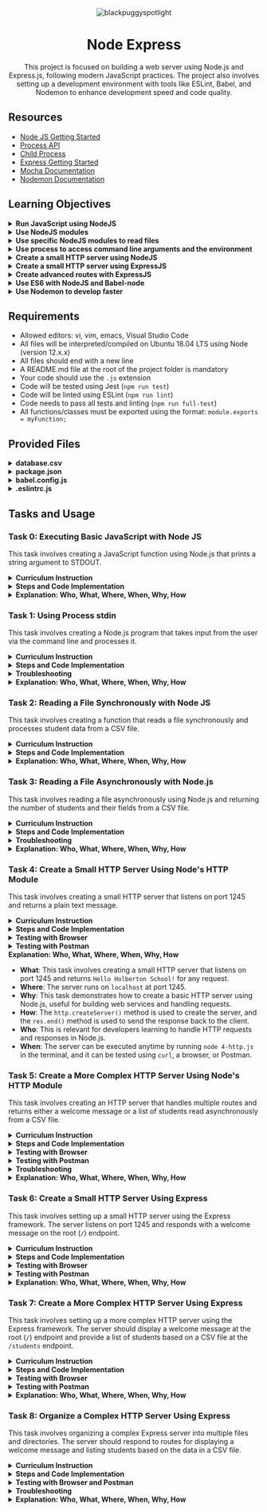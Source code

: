 
<div align="center">
  <img src="https://github.com/user-attachments/assets/10921ea3-3667-4cd0-99af-62c6fa45e229" alt="blackpuggyspotlight">

  <h1>Node Express</h1>

  <p>This project is focused on building a web server using Node.js and Express.js, following modern JavaScript practices. The project also involves setting up a development environment with tools like ESLint, Babel, and Nodemon to enhance development speed and code quality.</p>
</div>


## Resources

- [Node JS Getting Started](https://nodejs.org/en/learn/getting-started/introduction-to-nodejs)
- [Process API](https://node.readthedocs.io/en/latest/api/process/)
- [Child Process](https://nodejs.org/api/child_process.html)
- [Express Getting Started](https://expressjs.com/en/starter/installing.html)
- [Mocha Documentation](https://mochajs.org/)
- [Nodemon Documentation](https://github.com/remy/nodemon#nodemon)

## Learning Objectives

<details>
  <summary><strong>Run JavaScript using NodeJS</strong></summary>

This objective is covered in **Task 0** where we run basic JavaScript code using Node.js to print a message to the console.

- **Task 0**: Executing Basic JavaScript with Node JS
</details>

<details>
  <summary><strong>Use NodeJS modules</strong></summary>

We import and use modules in several tasks, including using the `fs` module to read files and exporting functions to be reused in other parts of the code.

- **Task 0**: Exporting and using modules.
- **Task 2 and Task 3**: Using `fs` module for file reading.

</details>

<details>
  <summary><strong>Use specific NodeJS modules to read files</strong></summary>

This is covered in tasks where we read the database CSV files using Node.js's `fs` module (synchronous and asynchronous).

- **Task 2**: Reading a file synchronously.
- **Task 3**: Reading a file asynchronously.

</details>

<details>
  <summary><strong>Use process to access command line arguments and the environment</strong></summary>

This is covered in tasks where we use `process.argv` to pass the path of the database file to the server.

- **Task 5**: Creating a more complex HTTP server using Node's HTTP module.
- **Task 7**: Creating a more complex HTTP server using Express.

</details>

<details>
  <summary><strong>Create a small HTTP server using NodeJS</strong></summary>

In these tasks, we create basic HTTP servers using Node.js's built-in `http` module.

- **Task 4**: Creating a small HTTP server using Node's HTTP module.
- **Task 5**: Creating a more complex HTTP server using Node's HTTP module.

</details>

<details>
  <summary><strong>Create a small HTTP server using ExpressJS</strong></summary>

This objective is covered when we create a small HTTP server using the Express framework.

- **Task 6**: Creating a small HTTP server using ExpressJS.

</details>

<details>
  <summary><strong>Create advanced routes with ExpressJS</strong></summary>

This is demonstrated in creating advanced routes for handling requests based on major (`/students/CS`, `/students/SWE`) and error handling for invalid major parameters.

- **Task 7**: Creating a more complex HTTP server using ExpressJS.

</details>

<details>
  <summary><strong>Use ES6 with NodeJS and Babel-node</strong></summary>

We used ES6 features such as `import`, `export`, and promises throughout the project. Babel-node allows us to run these ES6 features in Node.js.

- **Task 8**: Organizing a complex HTTP server using Express with ES6 modules using Babel-node.

</details>

<details>
  <summary><strong>Use Nodemon to develop faster</strong></summary>

Nodemon is set up in the `dev` script of `package.json` to restart the server automatically when file changes are detected.

- **Task 8**: Running the server with Nodemon for faster development.

</details>


## Requirements

- Allowed editors: vi, vim, emacs, Visual Studio Code
- All files will be interpreted/compiled on Ubuntu 18.04 LTS using Node (version 12.x.x)
- All files should end with a new line
- A README.md file at the root of the project folder is mandatory
- Your code should use the `.js` extension
- Code will be tested using Jest (`npm run test`)
- Code will be linted using ESLint (`npm run lint`)
- Code needs to pass all tests and linting (`npm run full-test`)
- All functions/classes must be exported using the format: `module.exports = myFunction;`

## Provided Files

<details>
  <summary><strong>database.csv</strong></summary>

```csv
firstname,lastname,age,field
Johann,Kerbrou,30,CS
Guillaume,Salou,30,SWE
Arielle,Salou,20,CS
Jonathan,Benou,30,CS
Emmanuel,Turlou,40,CS
Guillaume,Plessous,35,CS
Joseph,Crisou,34,SWE
Paul,Schneider,60,SWE
Tommy,Schoul,32,SWE
Katie,Shirou,21,CS
```
</details>

<details>
  <summary><strong>package.json</strong></summary>

```json
{
  "name": "node_js_basics",
  "version": "1.0.0",
  "description": "",
  "main": "index.js",
  "scripts": {
    "lint": "./node_modules/.bin/eslint",
    "check-lint": "lint [0-9]*.js",
    "test": "./node_modules/mocha/bin/mocha --require babel-register --exit",
    "dev": "nodemon --exec babel-node --presets babel-preset-env ./server.js ./database.csv"
  },
  "author": "",
  "license": "ISC",
  "dependencies": {
    "chai-http": "^4.3.0",
    "express": "^4.17.1"
  },
  "devDependencies": {
    "babel-cli": "^6.26.0",
    "babel-preset-env": "^1.7.0",
    "nodemon": "^2.0.2",
    "eslint": "^6.4.0",
    "eslint-config-airbnb-base": "^14.0.0",
    "eslint-plugin-import": "^2.18.2",
    "eslint-plugin-jest": "^22.17.0",
    "chai": "^4.2.0",
    "mocha": "^6.2.2",
    "request": "^2.88.0",
    "sinon": "^7.5.0"
  }
}
```
</details>

<details>
  <summary><strong>babel.config.js</strong></summary>

```js
module.exports = {
  presets: [
    [
      '@babel/preset-env',
      {
        targets: {
          node: 'current',
        },
      },
    ],
  ],
};
```
</details>

<details>
  <summary><strong>.eslintrc.js</strong></summary>

```js
module.exports = {
  env: {
    browser: false,
    es6: true,
    jest: true,
  },
  extends: [
    'airbnb-base',
    'plugin:jest/all',
  ],
  globals: {
    Atomics: 'readonly',
    SharedArrayBuffer: 'readonly',
  },
  parserOptions: {
    ecmaVersion: 2018,
    sourceType: 'module',
  },
  plugins: ['jest'],
  rules: {
    'max-classes-per-file': 'off',
    'no-underscore-dangle': 'off',
    'no-console': 'off',
    'no-shadow': 'off',
    'no-restricted-syntax': [
      'error',
      'LabeledStatement',
      'WithStatement',
    ],
  },
  overrides: [
    {
      files: ['*.js'],
      excludedFiles: 'babel.config.js',
    }
  ]
};
```
</details>

## Tasks and Usage

### Task 0: Executing Basic JavaScript with Node JS

This task involves creating a JavaScript function using Node.js that prints a string argument to STDOUT.

<details>
  <summary><strong>Curriculum Instruction</strong></summary>

In the file 0-console.js, create a function named displayMessage that prints in STDOUT the string argument.


</details>

<details>
  <summary><strong>Steps and Code Implementation</strong></summary>

1. **Create the File `0-console.js`**: 
   
```javascript
  // Prints a message to the console
function displayMessage(message) {
    console.log(message);
}


module.exports = displayMessage;



```

2. **Create the `0-main.js` for Testing**:  
   To test the function, create a `0-main.js` file in the same directory:
   
   ```javascript
   // 0-main.js
   const displayMessage = require('./0-console');

   displayMessage("Hello NodeJS!");
   ```

3. **Run the Program**:  
   In your terminal, navigate to the `Node_JS` directory and run:
   ```bash
   node 0-main.js
   ```

   **Expected Output**:
   ```bash
   Hello NodeJS!
   ```

</details>

<details>
  <summary><strong>Explanation: Who, What, Where, When, Why, How</strong></summary>

- **What**: This task involves creating a simple JavaScript function that prints any given string to the console using Node.js.
- **Where**: The function is written in a file called `0-console.js` and is called from another file (`0-main.js`) to test its functionality.
- **Why**: This task demonstrates how to create and export a basic function in Node.js, as well as how to use `console.log()` to print messages to the console.
- **How**: The function is written in JavaScript, using `console.log()` to print the message, and is exported using `module.exports`.
- **Who**: This task is relevant for anyone learning Node.js basics, especially how to work with functions and modules.
- **When**: This function can be executed anytime by running `node 0-main.js` in the terminal.

</details>


### Task 1: Using Process stdin

This task involves creating a Node.js program that takes input from the user via the command line and processes it.

<details>
  <summary><strong>Curriculum Instruction</strong></summary>

- Create a program named `1-stdin.js` that will be executed via the command line.
- It should display the message `Welcome to Holberton School, what is your name?` (followed by a new line).
- The user should input their name on a new line.
- The program should display `Your name is: INPUT`.
- When the user ends the program, it should display `This important software is now closing` (followed by a new line).

</details>

<details>
  <summary><strong>Steps and Code Implementation</strong></summary>

1. **Create the File `1-stdin.js`**:  


   ```javascript
   // Welcomes the user and prompts for their name.
   console.log('Welcome to Holberton School, what is your name?');

   // Listen for readable input from the user
   process.stdin.on('readable', () => {
     const name = process.stdin.read();
     if (name !== null) {
       // Print the user's name
       process.stdout.write(`Your name is: ${name}`);
     }
   });

   // On the end of input (when piped input is used), print the closing message.
   process.stdin.on('end', () => {
     console.log('This important software is now closing');
   });
   ```

2. **Test the Program**:
   - Run the program from the command line and input your name.
   - Alternatively, use `echo` to pipe input into the program.

   **Examples**:
   ```bash
   node 1-stdin.js
   ```

   ```bash
   echo "John" | node 1-stdin.js
   ```

3. **Expected Output**:
   - For manual input:
     ```bash
     Welcome to Holberton School, what is your name?
     Bob
     Your name is: Bob
     ```
   - For piped input:
     ```bash
     Welcome to Holberton School, what is your name?
     Your name is: John
     This important software is now closing
     ```

</details>

<details>
  <summary><strong>Troubleshooting</strong></summary>

**What We Tried**:
1. **Initial Approach**: 
   We initially tried using `process.stdin.on('data')` to handle input and output. While this approach worked, it continued listening for additional input even after the name was entered, causing multiple outputs and unintended behavior.

2. **Why It Didn't Work**:
   - The program kept listening for more input even after the user's name was entered.
   - This resulted in the `Your name is: ...` message being printed repeatedly if the user didn't manually end the program.
   
3. **Final Approach**:
   We switched to using `process.stdin.on('readable')`, which correctly handles input without looping or repeating the output. Additionally, we used `process.stdin.on('end')` to detect when the input stream ends (for piped input) and print the closing message in that case.

4. **Why This Works**:
   - The `readable` event only triggers when there is actual input to be processed, preventing the program from listening indefinitely.
   - The `end` event triggers when piped input ends, ensuring the closing message is only displayed in that case.

</details>

<details>
  <summary><strong>Explanation: Who, What, Where, When, Why, How</strong></summary>

- **What**: This task involves creating a program that accepts user input from the command line and displays it, then gracefully exits with a closing message.
- **Where**: The program is executed from the terminal, and input is provided via the terminal as well.
- **Why**: This task helps you understand how to handle user input and program termination in Node.js.
- **How**: Using `process.stdin.on('readable')`, the program listens for input, processes it, and exits cleanly. The `end` event handles piped input cases to print the closing message.
- **Who**: This is useful for developers working with command-line applications in Node.js.
- **When**: This function can be executed at any time from the command line to accept user input.

</details>


### Task 2: Reading a File Synchronously with Node JS

This task involves creating a function that reads a file synchronously and processes student data from a CSV file.

<details>
  <summary><strong>Curriculum Instruction</strong></summary>

- Create a function `countStudents` that takes a path as an argument and reads a file synchronously.
- If the file does not exist, it should throw an error with the message `Cannot load the database`.
- The function should log the total number of students and the number of students per field, followed by the list of first names in each field.

</details>

<details>
  <summary><strong>Steps and Code Implementation</strong></summary>

1. **Create the File `2-read_file.js`**:  
   
   ```javascript
   /**
    * Defines function countStudents that reads a CSV file,
    * counts the total number of students, and logs the number of students 
    * in each field. If the file cannot be loaded, 
    * it throws an error with the message "Cannot load the database."
    */
   const fs = require('fs');

   // Function to count students from a CSV file
   function countStudents(path) {
     try {
       // Read file synchronously
       const data = fs.readFileSync(path, 'utf-8').trim();
       const lines = data.split('\n');

       // Remove empty lines and the header
       const students = lines.filter((line, index) => line.trim() !== '' && index > 0);

       console.log(`Number of students: ${students.length}`);

       const fields = {};

       // Process each student line
       students.forEach((student) => {
         const [firstname, lastname, age, field] = student.split(',');

         if (!fields[field]) {
           fields[field] = [];
         }
         fields[field].push(firstname);
       });

       // Log the number of students in each field and their names
       for (const [field, names] of Object.entries(fields)) {
         console.log(`Number of students in ${field}: ${names.length}. List: ${names.join(', ')}`);
       }
     } catch (error) {
       // If an error occurs (file not found), throw an error
       throw new Error('Cannot load the database');
     }
   }

   module.exports = countStudents;
   ```

2. **Test the Program**:
   - Test using the `2-main_0.js` and `2-main_1.js` files provided.

   **Content of `2-main_0.js`** (for a non-existent file):
   ```javascript
   const countStudents = require('./2-read_file');

   countStudents('nope.csv');
   ```

   **Content of `2-main_1.js`** (for the valid `database.csv`):
   ```javascript
   const countStudents = require('./2-read_file');

   countStudents('database.csv');
   ```

3. **Expected Output**:
   - For a non-existent file (`nope.csv`):
     ```bash
     Error: Cannot load the database
     ```
   - For a valid file (`database.csv`):
     ```bash
     Number of students: 10
     Number of students in CS: 6. List: Johann, Arielle, Jonathan, Emmanuel, Guillaume, Katie
     Number of students in SWE: 4. List: Guillaume, Joseph, Paul, Tommy
     ```

</details>


<details>
  <summary><strong>Explanation: Who, What, Where, When, Why, How</strong></summary>

- **What**: This task involves reading a CSV file synchronously and counting the number of students, along with the number of students in each field.
- **Where**: The program is executed from the terminal and reads the CSV file from the provided path.
- **Why**: This task helps understand how to handle synchronous file reading and parsing of CSV data in Node.js.
- **How**: The `fs.readFileSync()` method is used to read the file, and the data is processed by splitting the lines and categorizing students by their fields.
- **Who**: This task is relevant for developers working with file systems in Node.js.
- **When**: This function can be executed anytime to read a student database file and log the student data.

</details>

### Task 3: Reading a File Asynchronously with Node.js

This task involves reading a file asynchronously using Node.js and returning the number of students and their fields from a CSV file.

<details>
  <summary><strong>Curriculum Instruction</strong></summary>

- Create a function `countStudents` that reads a file asynchronously.
- The function must accept a file path as an argument.
- It must return a promise and log the following information:
  - The total number of students.
  - The number of students in each field and their names.
- If the file cannot be found, the function must throw an error with the message `"Cannot load the database"`.
- CSV file can contain empty lines, which should be ignored.

</details>

<details>
  <summary><strong>Steps and Code Implementation</strong></summary>

1. **Create the File `3-read_file_async.js`**:  
   
   ```javascript
   const fs = require('fs').promises;

   // Asynchronous function to count students from a CSV file
   function countStudents(path) {
     return fs.readFile(path, 'utf-8')
       .then((data) => {
         const lines = data.trim().split('\n');

         // Remove empty lines and the header
         const students = lines.filter((line, index) => line.trim() !== '' && index > 0);

         let result = `Number of students: ${students.length}\n`;
         const fields = {};

         // Process each student line
         students.forEach((student) => {
           const [firstname, lastname, age, field] = student.split(',');

           if (!fields[field]) {
             fields[field] = [];
           }
           fields[field].push(firstname);
         });

         // Prepare the output for each field
         for (const [field, names] of Object.entries(fields)) {
           result += `Number of students in ${field}: ${names.length}. List: ${names.join(', ')}\n`;
         }

         // Log the result and return the formatted output
         console.log(result.trim());
         return result.trim();
       })
       .catch(() => {
         throw new Error('Cannot load the database');
       });
   }

   module.exports = countStudents;
   ```

2. **Test with `3-main_1.js`**:
   ```javascript
   const countStudents = require('./3-read_file_async');

   countStudents('database.csv')
     .then(() => {
       console.log('Done!');
     })
     .catch((error) => {
       console.log(error);
     });

   console.log('After!');
   ```

3. **Run the Program**:
   - For the non-existent file, use this command:
     ```bash
     node 3-main_0.js
     ```
   - For the valid file, use this command:
     ```bash
     node 3-main_1.js
     ```

4. **Expected Output**:
   - For a non-existent file (`nope.csv`):
     ```bash
     vie@ThatsVie:~/atlas-web_back_end/Node_JS$ node 3-main_0.js
     Error: Cannot load the database
         at /home/vie/atlas-web_back_end/Node_JS/3-read_file_async.js:32:13
     vie@ThatsVie:~/atlas-web_back_end/Node_JS$
     ```
   - For a valid file (`database.csv`):
     ```bash
     vie@ThatsVie:~/atlas-web_back_end/Node_JS$ node 3-main_1.js
     After!
     Number of students: 10
     Number of students in CS: 6. List: Johann, Arielle, Jonathan, Emmanuel, Guillaume, Katie
     Number of students in SWE: 4. List: Guillaume, Joseph, Paul, Tommy
     Done!
     vie@ThatsVie:~/atlas-web_back_end/Node_JS$
     ```


</details>

<details>
  <summary><strong>Troubleshooting</strong></summary>

**What We Tried**:
- Initially, the function logged the student data directly to the console but didn't return any data. This was fine for Task 3 alone, but it prevented the function from being reused elsewhere, such as in Task 5.

**Issue**:
- The function did not return the formatted student data, making it difficult to reuse it in other tasks, especially in HTTP responses for Task 5.

**Final Solution**:
- We updated the `countStudents` function to return the student data as a **string** in addition to logging it. This change allowed the function to work both for Task 3 (where logging was required) and for Task 5 (where the formatted data needs to be returned to the HTTP response).

</details>
<details>
  <summary><strong>Explanation: Who, What, Where, When, Why, How</strong></summary>

- **Who**: This task is for developers learning how to handle asynchronous file reading in Node.js and work with CSV data.
  
- **What**: The task involves creating a function named `countStudents` that reads a CSV file asynchronously, counts the number of students, and categorizes them based on their field of study. If the file is not found or cannot be loaded, the function should throw an error.
  
- **Where**: The `countStudents` function is written in `3-read_file_async.js`, and it is tested by calling it in the `3-main_1.js` file.
  
- **When**: This function is called when the file path is passed to it, typically during runtime when the CSV file (like `database.csv`) is available, or when testing it as part of Task 3.
  
- **Why**: This task demonstrates how to handle asynchronous file reading with promises in Node.js, which is crucial in real-world applications to avoid blocking the main thread and ensure a non-blocking I/O model.
  
- **How**: The function uses Node.js's `fs.promises.readFile` method to read the CSV file asynchronously. It processes the file by removing empty lines and splitting the remaining lines into individual student records. It then counts the total number of students and categorizes them based on their field of study, logging the results to the console. The function also returns a promise, which resolves with the formatted data or rejects with an error if the file cannot be loaded.

</details>



### Task 4: Create a Small HTTP Server Using Node's HTTP Module

This task involves creating a small HTTP server that listens on port 1245 and returns a plain text message.

<details>
  <summary><strong>Curriculum Instruction</strong></summary>

- Create a small HTTP server using Node's `http` module.
- The server should listen on port 1245.
- For any request, the server should respond with `Hello Holberton School!` as plain text.

</details>

<details>
  <summary><strong>Steps and Code Implementation</strong></summary>

1. **Create the File `4-http.js`**:  
   
   ```javascript
   const http = require('http');

   // HTTP server listening on port 1245
   const app = http.createServer((req, res) => {
     res.statusCode = 200;
     res.setHeader('Content-Type', 'text/plain');
     res.end('Hello Holberton School!');
   });

   app.listen(1245);

   module.exports = app;
   ```

2. **Run the Program**:
   Open two terminal windows to test the server.

   **Terminal 1**: Run the HTTP server.
   ```bash
   node 4-http.js
   ```

   **Terminal 2**: Use `curl` to send requests to the server.
   ```bash
   curl localhost:1245 && echo ""
   ```

   **Expected Output**:
   ```bash
   Hello Holberton School!
   ```

   You can also try any endpoint:
   ```bash
   curl localhost:1245/any_endpoint && echo ""
   ```

   **Expected Output**:
   ```bash
   Hello Holberton School!
   ```

</details>

<details>
  <summary><strong>Testing with Browser</strong></summary>

1. **Run the HTTP Server**:  
   Ensure the server is running by executing the command:
   ```bash
   node 4-http.js
   ```

2. **Open a Browser**:  
   In your web browser, enter the following URL:
   ```bash
   http://localhost:1245
   ```

3. **Expected Output in the Browser**:  
   You should see the following plain text message displayed:
   ```bash
   Hello Holberton School!
   ```

   The server will respond with this message for any URL entered in the browser (e.g., `http://localhost:1245/any_path`).

</details>

<details>
  <summary><strong>Testing with Postman</strong></summary>

1. **Open Postman**:  
   Launch the Postman app.

2. **Create a New Request**:  
   - Select **New** > **Request**.
   - Set the request method to **GET**.
   - Enter the URL `http://localhost:1245` in the address bar.

3. **Send the Request**:  
   Click on the **Send** button to send the request to the server.

4. **Expected Output in Postman**:  
   The response body will contain the following message:
   ```bash
   Hello Holberton School!
   ```

5. **Test with Different Endpoints**:  
   - You can test with different paths like `http://localhost:1245/any_path`, and the response will still be:
   ```bash
   Hello Holberton School!
   ```

</details>


  <summary><strong>Explanation: Who, What, Where, When, Why, How</strong></summary>

- **What**: This task involves creating a small HTTP server that listens on port 1245 and returns `Hello Holberton School!` for any request.
- **Where**: The server runs on `localhost` at port 1245.
- **Why**: This task demonstrates how to create a basic HTTP server using Node.js, useful for building web services and handling requests.
- **How**: The `http.createServer()` method is used to create the server, and the `res.end()` method is used to send the response back to the client.
- **Who**: This is relevant for developers learning to handle HTTP requests and responses in Node.js.
- **When**: The server can be executed anytime by running `node 4-http.js` in the terminal, and it can be tested using `curl`, a browser, or Postman.

</details>

### Task 5: Create a More Complex HTTP Server Using Node's HTTP Module

This task involves creating an HTTP server that handles multiple routes and returns either a welcome message or a list of students read asynchronously from a CSV file.

<details>
  <summary><strong>Curriculum Instruction</strong></summary>

- Create an HTTP server using Node’s `http` module.
- The server should listen on port 1245.
- When accessing the root path `/`, the server should return `Hello Holberton School!` in plain text.
- When accessing the `/students` path, the server should display the list of students using the same logic as in Task 3 (`3-read_file_async.js`).
- The CSV file should be passed as an argument to the server.

</details>

<details>
  <summary><strong>Steps and Code Implementation</strong></summary>

1. **Create the File `5-http.js`**:  

   
   ```javascript
   const http = require('http');
   const url = require('url');
   const countStudents = require('./3-read_file_async');

   // Create an HTTP server and listen on port 1245
   const app = http.createServer((req, res) => {
     const parsedUrl = url.parse(req.url, true);

     if (parsedUrl.pathname === '/') {
       res.statusCode = 200;
       res.setHeader('Content-Type', 'text/plain');
       res.end('Hello Holberton School!');
     } else if (parsedUrl.pathname === '/students') {
       res.statusCode = 200;
       res.setHeader('Content-Type', 'text/plain');
       res.write('This is the list of our students\n');

       const databasePath = process.argv[2];

       if (!databasePath) {
         res.end('Cannot load the database');
         return;
       }

       countStudents(databasePath)
         .then((output) => {
           res.write(`${output}\n`);
           res.end();
         })
         .catch((err) => {
           res.end(err.message);
         });
     } else {
       res.statusCode = 404;
       res.setHeader('Content-Type', 'text/plain');
       res.end('Not Found');
     }
   });

   // The server listens on port 1245
   app.listen(1245);

   // Export the server
   module.exports = app;
   ```

2. **Run the Program**:
   In **Terminal 1**, run the server with the `database.csv` file as an argument:
   ```bash
   node 5-http.js database.csv
   ```

3. **Test with Curl**:
   In **Terminal 2**, test the root path:
   ```bash
   curl localhost:1245 && echo ""
   ```
   **Expected Output**:
   ```bash
   Hello Holberton School!
   ```

   Test the `/students` path:
   ```bash
   curl localhost:1245/students && echo ""
   ```
   **Expected Output**:
   ```bash
   This is the list of our students
   Number of students: 10
   Number of students in CS: 6. List: Johann, Arielle, Jonathan, Emmanuel, Guillaume, Katie
   Number of students in SWE: 4. List: Guillaume, Joseph, Paul, Tommy
   ```

</details>
<details>
  <summary><strong>Testing with Browser</strong></summary>

1. **Start the server**:
   - Open a terminal and start the server by running:
     ```bash
     node 5-http.js database.csv
     ```

2. **Test the root path (`/`)**:
   - Open your browser and type the following URL:
     ```
     http://localhost:1245
     ```
   - **Expected output in the browser**:
     ```
     Hello Holberton School!
     ```

3. **Test the `/students` path**:
   - In the browser, type the following URL:
     ```
     http://localhost:1245/students
     ```
   - **Expected output in the browser**:
     ```
     This is the list of our students
     Number of students: 10
     Number of students in CS: 6. List: Johann, Arielle, Jonathan, Emmanuel, Guillaume, Katie
     Number of students in SWE: 4. List: Guillaume, Joseph, Paul, Tommy
     ```

</details>

<details>
  <summary><strong>Testing with Postman</strong></summary>

1. **Start the server**:
   - As before, start the server using the command:
     ```bash
     node 5-http.js database.csv
     ```

2. **Test the root path (`/`)**:
   - Open Postman and create a new **GET** request to the following URL:
     ```
     http://localhost:1245/
     ```
   - Click **Send** to execute the request.
   - **Expected output**:
     - In the response body, you should see:
       ```
       Hello Holberton School!
       ```

3. **Test the `/students` path**:
   - In Postman, create a new **GET** request to the following URL:
     ```
     http://localhost:1245/students
     ```
   - Click **Send** to execute the request.
   - **Expected output**:
     - In the response body, you should see:
       ```
       This is the list of our students
       Number of students: 10
       Number of students in CS: 6. List: Johann, Arielle, Jonathan, Emmanuel, Guillaume, Katie
       Number of students in SWE: 4. List: Guillaume, Joseph, Paul, Tommy
       ```

</details>

<details>
  <summary><strong>Troubleshooting</strong></summary>

**What We Tried**:
- Initially, the `countStudents` function logged data to the console, but when reused in Task 5, the student data wasn’t being returned to the HTTP response.

**Issue**:
- We needed the `countStudents` function to return the student data so it could be used in the response for the `/students` endpoint.

**Final Solution**:
- The `countStudents` function was updated to return the student data as a **string**, which allowed the HTTP server to include this data in its response.

</details>

<details>
  <summary><strong>Explanation: Who, What, Where, When, Why, How</strong></summary>

- **Who**: This task is for developers learning how to set up a basic HTTP server with multiple routes using Node.js's `http` module and process data asynchronously from an external file.

- **What**: The task involves creating an HTTP server that listens on port 1245 and responds to two different paths:
  - **Root path (`/`)**: The server responds with a plain text message, `"Hello Holberton School!"`.
  - **Students path (`/students`)**: The server asynchronously reads a CSV file containing student information and returns the number of students, categorized by field.

- **Where**: The server is implemented in the file `5-http.js` and uses the `countStudents` function from `3-read_file_async.js` to read and process the CSV file.

- **When**: This server runs whenever a request is made to `localhost:1245`. The server can handle requests to both the root endpoint (`/`) and the `/students` endpoint, responding with the appropriate data depending on the path requested.

- **Why**: This task demonstrates the basics of creating a small HTTP server in Node.js that can handle multiple routes and interact with external data asynchronously. It’s useful for understanding how to serve different types of content based on the requested URL and how to process data asynchronously without blocking the main thread.

- **How**: The server is created using Node.js's `http` module. It listens for incoming requests and checks the requested URL path. If the request is for the root path (`/`), it responds with a welcome message. If the request is for the `/students` path, it calls the `countStudents` function, which reads and processes the CSV file asynchronously, then returns the student data in the response. If the path is anything else, the server returns a `404 Not Found` error.

</details>

### Task 6: Create a Small HTTP Server Using Express

This task involves setting up a small HTTP server using the Express framework. The server listens on port 1245 and responds with a welcome message on the root (`/`) endpoint.

<details>
  <summary><strong>Curriculum Instruction</strong></summary>

- Install Express and create a small HTTP server using the Express module.
- The server should:
  - Listen on port 1245.
  - Respond with "Hello Holberton School!" for the `/` endpoint.
  - Return an error page for any other invalid routes.

</details>

<details>
  <summary><strong>Steps and Code Implementation</strong></summary>

1. **Install Express**:  
   Run the following command in your project directory to install Express:
   ```bash
   npm install express
   ```

2. **Create the File `6-http_express.js`**:  
   
   ```javascript
   const express = require('express');

   // Create an Express app
   const app = express();

   // Route for the root endpoint
   app.get('/', (req, res) => {
     res.send('Hello Holberton School!');
   });

   // Make the app listen on port 1245
   app.listen(1245, () => {
     console.log('Server is running on port 1245');
   });

   // Export the app
   module.exports = app;
   ```

3. **Run the Program**:
   In **Terminal 1**, start the server by running:
   ```bash
   node 6-http_express.js
   ```

4. **Test with Curl**:
   In **Terminal 2**, test the root path:
   ```bash
   curl localhost:1245 && echo ""
   ```
   **Expected Output**:
   ```bash
   Hello Holberton School!
   ```

   Test an invalid route:
   ```bash
   curl localhost:1245/any_endpoint && echo ""
   ```
   **Expected Output**:
   ```html
   <!DOCTYPE html>
   <html lang="en">
   <head>
     <meta charset="utf-8">
     <title>Error</title>
   </head>
   <body>
     <pre>Cannot GET /any_endpoint</pre>
   </body>
   </html>
   ```

</details>

<details>
  <summary><strong>Testing with Browser</strong></summary>

1. **Start the server**:
   - Open a terminal and start the server by running:
     ```bash
     node 6-http_express.js
     ```

2. **Test the root path (`/`)**:
   - Open your browser and type the following URL:
     ```
     http://localhost:1245
     ```
   - **Expected output in the browser**:
     ```
     Hello Holberton School!
     ```

3. **Test an invalid route**:
   - In the browser, type the following URL:
     ```
     http://localhost:1245/any_endpoint
     ```
   - **Expected output in the browser**:
     ```
     Cannot GET /any_endpoint
     ```

</details>

<details>
  <summary><strong>Testing with Postman</strong></summary>

1. **Start the server**:
   - As before, start the server using the command:
     ```bash
     node 6-http_express.js
     ```

2. **Test the root path (`/`)**:
   - Open Postman and create a new **GET** request to the following URL:
     ```
     http://localhost:1245/
     ```
   - Click **Send** to execute the request.
   - **Expected output**:
     - In the response body, you should see:
       ```
       Hello Holberton School!
       ```

3. **Test an invalid route**:
   - In Postman, create a new **GET** request to the following URL:
     ```
     http://localhost:1245/any_endpoint
     ```
   - Click **Send** to execute the request.
   - **Expected output**:
```html
<!DOCTYPE html>
<html lang="en">


<head>
    <meta charset="utf-8">
    <title>Error</title>
</head>


<body>
    <pre>Cannot GET /any_endpoint</pre>
</body>


</html>

 ```

</details>


<details>
  <summary><strong>Explanation: Who, What, Where, When, Why, How</strong></summary>

- **Who**: This task is for developers learning how to set up a basic HTTP server using the Express framework, which simplifies routing and server management compared to Node’s built-in `http` module.
  
- **What**: The task involves creating a small HTTP server that responds with "Hello Holberton School!" at the root (`/`) endpoint and returns an error page for any invalid routes.
  
- **Where**: The server is implemented in the file `6-http_express.js` using Express.
  
- **When**: This server runs whenever a request is made to `localhost:1245`. The server can handle requests to both the root endpoint (`/`) and any other invalid routes.
  
- **Why**: Express makes it easier to create and manage routes in a web server. This task introduces how Express simplifies server creation and response management in Node.js applications.
  
- **How**: The server is created using the Express framework. It listens for incoming requests and checks the requested URL path. If the request is for the root path (`/`), it responds with a welcome message. If the request is for any other invalid path, it returns an error page generated by Express.

</details>

### Task 7: Create a More Complex HTTP Server Using Express

This task involves setting up a more complex HTTP server using the Express framework. The server should display a welcome message at the root (`/`) endpoint and provide a list of students based on a CSV file at the `/students` endpoint.

<details>
  <summary><strong>Curriculum Instruction</strong></summary>

- Use the Express module to create a more complex HTTP server.
- The server should:
  - Listen on port 1245.
  - Respond with "Hello Holberton School!" for the `/` endpoint.
  - At the `/students` endpoint, display "This is the list of our students" followed by the list of students from the CSV file.
- The CSV file name should be passed as an argument to the server.
- CSV file can contain empty lines, which should be ignored.

</details>

<details>
  <summary><strong>Steps and Code Implementation</strong></summary>

1. **Install Express** (if not already installed):  
   Run the following command in your project directory to install Express:
   ```bash
   npm install express
   ```

2. **Create the File `7-http_express.js`**:  
   
   
   ```javascript
   const express = require('express');
   const countStudents = require('./3-read_file_async');

   // Create an Express app
   const app = express();

   // Route for the root endpoint
   app.get('/', (req, res) => {
     res.send('Hello Holberton School!');
   });

   // Route for the /students endpoint
   app.get('/students', (req, res) => {
     const databasePath = process.argv[2];

     if (!databasePath) {
       res.status(500).send('Cannot load the database');
       return;
     }

     countStudents(databasePath)
       .then((output) => {
         res.send(`This is the list of our students\n${output}`);
       })
       .catch((err) => {
         res.status(500).send(err.message);
       });
   });

   // Make the app listen on port 1245
   app.listen(1245, () => {
     console.log('Server is running on port 1245');
   });

   // Export the app
   module.exports = app;
   ```

3. **Run the Program**:
   In **Terminal 1**, start the server with the `database.csv` file as an argument:
   ```bash
   node 7-http_express.js database.csv
   ```

4. **Test with Curl**:
   In **Terminal 2**, test the root path:
   ```bash
   curl localhost:1245 && echo ""
   ```
   **Expected Output**:
   ```bash
   Hello Holberton School!
   ```

   Test the `/students` path:
   ```bash
   curl localhost:1245/students && echo ""
   ```
   **Expected Output**:
   ```bash
   This is the list of our students
   Number of students: 10
   Number of students in CS: 6. List: Johann, Arielle, Jonathan, Emmanuel, Guillaume, Katie
   Number of students in SWE: 4. List: Guillaume, Joseph, Paul, Tommy
   ```

</details>

<details>
  <summary><strong>Testing with Browser</strong></summary>

1. **Start the server**:
   - Open a terminal and start the server by running:
     ```bash
     node 7-http_express.js database.csv
     ```

2. **Test the root path (`/`)**:
   - Open your browser and type the following URL:
     ```
     http://localhost:1245
     ```
   - **Expected output in the browser**:
     ```
     Hello Holberton School!
     ```

3. **Test the `/students` path**:
   - In the browser, type the following URL:
     ```
     http://localhost:1245/students
     ```
   - **Expected output in the browser**:
     ```
     This is the list of our students
     Number of students: 10
     Number of students in CS: 6. List: Johann, Arielle, Jonathan, Emmanuel, Guillaume, Katie
     Number of students in SWE: 4. List: Guillaume, Joseph, Paul, Tommy
     ```

</details>

<details>
  <summary><strong>Testing with Postman</strong></summary>

1. **Start the server**:
   - As before, start the server using the command:
     ```bash
     node 7-http_express.js database.csv
     ```

2. **Test the root path (`/`)**:
   - Open Postman and create a new **GET** request to the following URL:
     ```
     http://localhost:1245/
     ```
   - Click **Send** to execute the request.
   - **Expected output**:
     - In the response body, you should see:
       ```
       Hello Holberton School!
       ```

3. **Test the `/students` path**:
   - In Postman, create a new **GET** request to the following URL:
     ```
     http://localhost:1245/students
     ```
   - Click **Send** to execute the request.
   - **Expected output**:
     ```
     This is the list of our students
     Number of students: 10
     Number of students in CS: 6. List: Johann, Arielle, Jonathan, Emmanuel, Guillaume, Katie
     Number of students in SWE: 4. List: Guillaume, Joseph, Paul, Tommy
     ```

</details>


<details>
  <summary><strong>Explanation: Who, What, Where, When, Why, How</strong></summary>

- **Who**: This task is for developers learning how to build more complex HTTP servers using Express, especially ones that handle multiple endpoints and process external data.
  
- **What**: The task involves creating a more complex HTTP server using Express that responds with a welcome message at the root endpoint (`/`) and lists students from a CSV file at the `/students` endpoint.
  
- **Where**: The server is implemented in the file `7-http_express.js` using Express and the `countStudents` function from `3-read_file_async.js` to read the student data from a CSV file.
  
- **When**: This server runs whenever a request is made to `localhost:1245`, handling requests to both the root endpoint (`/`) and the `/students` endpoint.
  
- **Why**: Express simplifies server creation and routing, and this task demonstrates how to create an HTTP server that can serve different types of content, including dynamically generated data from external files.
  
- **How**: The server is created using Express. It listens for incoming requests and checks the requested URL path. If the request is for the root path (`/`), it responds with a welcome message. If the request is for `/students`, it reads and processes a CSV file using the `countStudents` function, then returns the student data. If an error occurs, the server handles it and responds with a `500` error message.

</details>


### Task 8: Organize a Complex HTTP Server Using Express

This task involves organizing a complex Express server into multiple files and directories. The server should respond to routes for displaying a welcome message and listing students based on the data in a CSV file.

<details>
  <summary><strong>Curriculum Instruction</strong></summary>

- Organize the server code into separate directories: `controllers`, `routes`, and `utils`.
- Use `babel-node` to run the server with ES6 syntax.
- Implement several routes:
  - The root (`/`) should display "Hello Holberton School!".
  - `/students` should display the list of students.
  - `/students/:major` should display the list of students filtered by major (either `CS` or `SWE`).
- Return appropriate status codes and error messages if there are issues with the database or invalid parameters.

</details>

<details>
  <summary><strong>Steps and Code Implementation</strong></summary>

1. **Create the folder structure**:
   Create the following directories inside the `full_server` folder:
   ```
   controllers/
   routes/
   ```

2. **Create the `readDatabase` function**:
   Inside `full_server/utils.js`, implement the `readDatabase` function:
   
   ```javascript
   const fs = require('fs').promises;

   // Function to read the database asynchronously
   async function readDatabase(filePath) {
     try {
       const data = await fs.readFile(filePath, 'utf-8');
       const lines = data.trim().split('\n');
       const fields = {};

       lines.slice(1).forEach((line) => {
         const [firstname, lastname, age, field] = line.split(',');
         if (field && firstname) {
           if (!fields[field]) {
             fields[field] = [];
           }
           fields[field].push(firstname);
         }
       });

       return fields;
     } catch (error) {
       throw new Error('Cannot load the database');
     }
   }

   module.exports = readDatabase;
   ```

3. **Create the `AppController`**:
   Inside `full_server/controllers/AppController.js`, create a class `AppController`:
   
   ```javascript
   class AppController {
     static getHomepage(req, res) {
       res.status(200).send('Hello Holberton School!');
     }
   }

   module.exports = AppController;
   ```

4. **Create the `StudentsController`**:
   Inside `full_server/controllers/StudentsController.js`, create a class `StudentsController`:
   
   ```javascript
   const readDatabase = require('../utils');

   class StudentsController {
     static async getAllStudents(req, res) {
       const databasePath = process.argv[2];

       try {
         const data = await readDatabase(databasePath);
         let response = 'This is the list of our students\n';

         Object.keys(data).sort().forEach((field) => {
           response += `Number of students in ${field}: ${data[field].length}. List: ${data[field].join(', ')}\n`;
         });

         res.status(200).send(response.trim());
       } catch (error) {
         res.status(500).send('Cannot load the database');
       }
     }

     static async getAllStudentsByMajor(req, res) {
       const { major } = req.params;
       const databasePath = process.argv[2];

       if (major !== 'CS' && major !== 'SWE') {
         res.status(500).send('Major parameter must be CS or SWE');
         return;
       }

       try {
         const data = await readDatabase(databasePath);
         const students = data[major] || [];

         res.status(200).send(`List: ${students.join(', ')}`);
       } catch (error) {
         res.status(500).send('Cannot load the database');
       }
     }
   }

   module.exports = StudentsController;
   ```

5. **Create the routes**:
   Inside `full_server/routes/index.js`, define the routes for your app:
   
   ```javascript
   const express = require('express');
   const AppController = require('../controllers/AppController');
   const StudentsController = require('../controllers/StudentsController');

   const router = express.Router();

   router.get('/', AppController.getHomepage);
   router.get('/students', StudentsController.getAllStudents);
   router.get('/students/:major', StudentsController.getAllStudentsByMajor);

   module.exports = router;
   ```

6. **Create the Express server**:
   Inside `full_server/server.js`, set up the server:
   
   ```javascript
   const express = require('express');
   const router = require('./routes');

   const app = express();
   app.use('/', router);

   const PORT = 1245;
   app.listen(PORT, () => {
     console.log(`Server is running on port ${PORT}`);
   });

   module.exports = app;
   ```

7. **Update `package.json`**:
   Ensure that the `dev` command runs the server using `babel-node`. Your `package.json` should look like this:
   
   ```json
   {
    "name": "node_js_basics",
    "version": "1.0.0",
    "description": "",
    "main": "index.js",
    "scripts": {
      "lint": "./node_modules/.bin/eslint",
      "check-lint": "lint [0-9]*.js",
      "test": "./node_modules/mocha/bin/mocha --require babel-register --exit",
      "dev": "nodemon --exec babel-node --presets babel-preset-env ./full_server/server.js ./database.csv"
    },
    "author": "",
    "license": "ISC",
    "dependencies": {
      "chai-http": "^4.3.0",
      "express": "^4.21.1"
    },
    "devDependencies": {
      "babel-cli": "^6.26.0",
      "babel-preset-env": "^1.7.0",
      "chai": "^4.2.0",
      "eslint": "^6.4.0",
      "eslint-config-airbnb-base": "^14.0.0",
      "eslint-plugin-import": "^2.18.2",
      "eslint-plugin-jest": "^22.17.0",
      "mocha": "^6.2.2",
      "nodemon": "^2.0.2",
      "request": "^2.88.0",
      "sinon": "^7.5.0"
    }
  }
 
   ```

8. **Test the server**:
   In **Terminal 1**, start the server:
   ```bash
   npm run dev
   ```

9. **Test with Curl**:
   In **Terminal 2**, test the root path:
   ```bash
   curl localhost:1245 && echo ""
   ```
   **Expected Output**:
   ```bash
   Hello Holberton School!
   ```

   Test the `/students` path:
   ```bash
   curl localhost:1245/students && echo ""
   ```
   **Expected Output**:
   ```bash
   This is the list of our students
   Number of students in CS: 6. List: Johann, Arielle, Jonathan, Emmanuel, Guillaume, Katie
   Number of students in SWE: 4. List: Guillaume, Joseph, Paul, Tommy
   ```

   Test the `/students/:major` path (with `CS` or `SWE` as the major):
   ```bash
   curl localhost:1245/students/CS && echo ""
   ```
   **Expected Output**:
   ```bash
   List: Johann, Arielle, Jonathan, Emmanuel, Guillaume, Katie
   ```

10. **Test Invalid Major**:
   Test the `/students/:major` path with an invalid major:
   ```bash
   curl localhost:1245/students/French && echo ""
   ```
   **Expected Output**:
   ```bash
   Major parameter must be CS or SWE
   ```

</details>

<details>
  <summary><strong>Testing with Browser and Postman</strong></summary>

1. **Start the server**:
   - Open a terminal and start the server by running:
     ```bash
     npm run dev
     ```

2. **Test the root path (`/`)**:
   - Open your browser and go to:
     ```
     http://localhost:1245
     ```
   - **Expected output**:
     ```
     Hello Holberton School!
     ```

3. **Test the `/students` path**:
   - Go to the URL:
     ```
     http://localhost:1245/students
     ```
   - **Expected output**:
     ```
     This is the list of our students
     Number of students in CS: 6. List: Johann, Arielle, Jonathan, Emmanuel, Guillaume, Katie
     Number of students in SWE: 4. List: Guillaume, Joseph, Paul, Tommy
     ```

4. **Test with Postman**:
   - Open Postman and create a new **GET** request to:
     ```
     http://localhost:1245/students
     ```
   - Click **Send**.  
   - **Expected output**:
     ```
     This is the list of our students
     Number of students in CS: 6. List: Johann, Arielle, Jonathan, Emmanuel, Guillaume, Katie
     Number of students in SWE: 4. List: Guillaume, Joseph, Paul, Tommy
     ```

5. **Test the `/students/:major` path**:
   - Test a valid major (`CS` or `SWE`):
     ```
     http://localhost:1245/students/CS
     ```
   - **Expected output**:
     ```
     List: Johann, Arielle, Jonathan, Emmanuel, Guillaume, Katie
     ```

   - Test an invalid major (`French`):
     ```
     http://localhost:1245/students/French
     ```
   - **Expected output**:
     ```
     Major parameter must be CS or SWE
     ```

</details>

<details>
  <summary><strong>Troubleshooting</strong></summary>

**What We Tried**:
- We organized the server code into different files for controllers, routes, and utilities,

 to improve structure and maintainability.

**Issue**:
- Ensuring the correct error handling when the CSV file isn't available or when an invalid major is passed.

**Final Solution**:
- Error handling was added in the `StudentsController` methods to manage cases where the CSV file cannot be loaded or the user provides an invalid major.

</details>

<details>
  <summary><strong>Explanation: Who, What, Where, When, Why, How</strong></summary>

- **Who**: This task is for developers learning how to create modular server structures using Express and handle dynamic routes based on external data.
  
- **What**: The task involves organizing a complex HTTP server into separate files for better maintainability, and creating routes to display student data from a CSV file.
  
- **Where**: The server is implemented in multiple files within the `full_server` directory, including controllers, routes, and utility functions.
  
- **When**: This server runs whenever requests are made to `localhost:1245` for the root (`/`), `/students`, and `/students/:major` endpoints.
  
- **Why**: This task demonstrates how to structure an Express server to handle various routes and how to process data from external files (like a CSV).
  
- **How**: The server is created using Express and modularized by separating routes and logic into different files. It processes requests to different endpoints, reading student data from a CSV file and filtering it by major.

</details>


